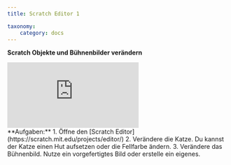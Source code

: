 ```yaml
---
title: Scratch Editor 1

taxonomy:
    category: docs
---
```


**Scratch Objekte und Bühnenbilder verändern** 

<div class="video-container-wrapper iloader"><div class='video-container'><iframe src='https://www.youtube.com/embed/QPpdVqZDMMM'  frameborder='0' allowfullscreen></iframe></div></div>
**Aufgaben:**
1. Öffne den [Scratch Editor](https://scratch.mit.edu/projects/editor/)
2. Verändere die Katze. Du kannst der Katze einen Hut aufsetzen oder die Fellfarbe ändern.
3. Verändere das Bühnenbild. Nutze ein vorgefertigtes Bild oder erstelle ein eigenes.

